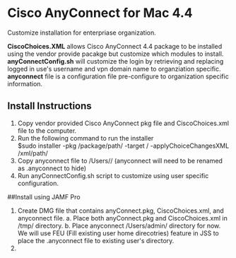 # Cisco AnyConnect for Mac 4.4  
Customize installation for enterpriase organization.  

__CiscoChoices.XML__ allows Cisco AnyConnect 4.4 package to be installed using the vendor provide pacakge but customize which modules to install.  
__anyConnectConfig.sh__ will customize the login by retrieving and replacing logged in use's username and vpn domain name to organziation specific.  
__anyconnect__ file is a configuration file pre-configure to organization specific information.  


## Install Instructions  
1. Copy vendor provided Cisco AnyConnect pkg file and CiscoChoices.xml file to the computer.  
2. Run the following command to run the installer  
    $sudo installer -pkg /package/path/ -target / -applyChoiceChangesXML /xml/path/  
3. Copy anyconnect file to /Users/<username>/ (anyconnect will need to be renamed as .anyconnect to hide)  
4. Run anyConnectConfig.sh script to customize using user specific configuration.

##Install using JAMF Pro
1. Create DMG file that contains anyConnect.pkg, CiscoChoices.xml, and anyconnect file. 
    a. Place both anyConnect.pkg and CiscoChoices.xml in /tmp/ directory.
    b. Place anyconnect /Users/admin/ directory for now. We will use FEU (Fill existing user home direcotries) feature in JSS to place the .anyconnect file to existing user's directory.
2. 